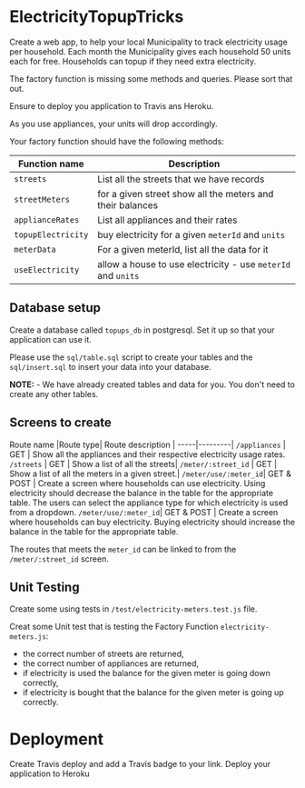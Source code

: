 # ElectricityTopupTricks

Create a web app, to help your local Municipality to track electricity usage per household. Each month the Municipality gives each household 50 units each for free. Households can topup if they need extra electricity.

The factory function is missing some methods and queries. Please sort that out.

Ensure to deploy you application to Travis ans Heroku.

As you use appliances, your units will drop accordingly.

Your factory function should have the following methods:

Function name            | Description
------------------------ | ---------------
`streets`        |   List all the streets that we have records
`streetMeters`       |  for a given street show all the meters and their balances
`applianceRates`             |  List all appliances and their rates
`topupElectricity`       |  buy electricity for a given `meterId` and `units`
`meterData`      |  For a given meterId, list all the data for it
`useElectricity`   |  allow a house to use electricity - use `meterId` and `units`

## Database setup

Create a database called `topups_db` in postgresql. Set it up so that your application can use it.

Please use the `sql/table.sql` script to create your tables and the `sql/insert.sql` to insert your data into your database.

**NOTE:** - We have already created tables and data for you. You don't need to create any other tables.

## Screens to create

Route name |Route type| Route description |
-----|---------|
`/appliances` | GET | Show all the appliances and their respective electricity usage rates.
`/streets` | GET | Show a list of all the streets|
`/meter/:street_id` | GET | Show a list of all the meters in a given street.|
`/meter/use/:meter_id`| GET & POST | Create a screen where households can use electricity. Using electricity should decrease the balance in the table for the appropriate table. The users can select the appliance type for which electricity is used from a dropdown.
`/meter/use/:meter_id`| GET & POST | Create a screen where households can buy electricity. Buying electricity should increase the balance in the table for the appropriate table.

The routes that meets the `meter_id` can be linked to from the `/meter/:street_id` screen.

## Unit Testing

Create some using tests in `/test/electricity-meters.test.js` file.

Creat some Unit test that is testing the Factory Function `electricity-meters.js`:

* the correct number of streets are returned,
* the correct number of appliances are returned,
* if electricity is used the balance for the given meter is going down correctly,
* if electricity is bought that the balance for the given meter is going up correctly.

# Deployment

Create Travis deploy and add a Travis badge to your link.
Deploy your application to Heroku
